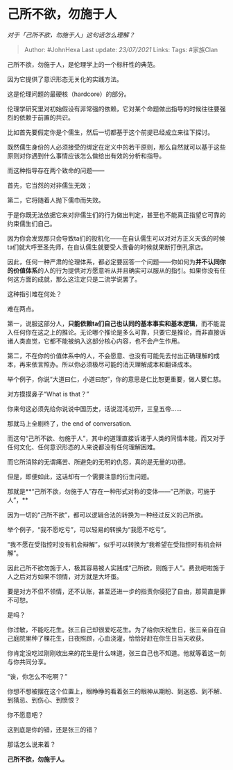 # 己所不欲，勿施于人
*对于「己所不欲，勿施于人」这句话怎么理解？*

> Author: #JohnHexa
Last update: *23/07/2021* 
Links:
Tags:  #家族Clan



己所不欲，勿施于人，是伦理学上的一个标杆性的典范。

因为它提供了意识形态无关化的实践方法。

这是伦理问题的最硬核（hardcore）的部分。

伦理学研究里对初始假设有非常强的依赖，它对某个命题做出指导的时候往往要强烈的依赖于前置的共识。

比如首先要假定你是个儒生，然后一切都基于这个前提已经成立来往下探讨。

既然儒生身份的人必须接受的绑定在定义中的若干原则，那么自然就可以基于这些原则对你遇到什么事情应该怎么做给出有效的分析和指导。

而这种指导存在两个致命的问题——

首先，它当然的对非儒生无效；

第二，它将随着人抛下儒巾而失效。

于是你既无法依据它来对非儒生们的行为做出判定，甚至也不能真正指望它可靠的约束儒生们自己。

因为你会发现那只会导致ta们的投机化——在自认儒生可以对对方正义天诛的时候ta们就大呼至圣先师，在自认儒生就要受人责备的时候就果断打倒孔家店。

因此，任何一种严肃的伦理体系，都必定要回答一个问题——你如何为**并不认同你的价值体系**的人的行为提供对方愿意听从并且确实可以服从的指引。如果你没有任何这方面的成就，那么这注定只是二流学说罢了。

  


这种指引难在何处？

难在两点。

第一，说服这部分人，**只能依赖ta们自己也认同的基本事实和基本逻辑**，而不能混入任何你在这之上的推论。无论哪个推论是多么可靠，只要它是推论，而非直接诉诸人类直觉，它都不能被纳入这部分核心内容，也不会产生作用。

第二，不在你的价值体系中的人，不会愿意、也没有可能先去付出正确理解的成本，再来依言照办。所以你必须极尽可能的消灭理解成本和翻译成本。

举个例子，你说“大道曰仁，小道曰恕”，你的意思是仁比恕更重要，做人要仁慈。

对方摸摸鼻子“What is that？”

你来句这必须先给你说说中国历史，话说混沌初开，三皇五帝……

那就马上全剧终了，the end of conversation.

而这句“己所不欲、勿施于人”，其中的道理直接诉诸于人类的同情本能，而又对于任何文化、任何意识形态的人来说都没有任何理解困难。

而它所消除的无谓痛苦、所避免的无明的仇怨，真的是无量的功德。

但是，即便如此，这话却有一个需要注意的衍生问题。

那就是**“己所不欲，勿施于人”存在一种形式对称的变体——“己所欲，可施于人”，**

因为一切的“己所不欲”，都可以逻辑合法的转换为一种经过反义的己所欲。

举个例子，“我不愿吃亏”，可以轻易的转换为“我愿不吃亏”。

“我不愿在受指控时没有机会辩解”，似乎可以转换为“我希望在受指控时有机会辩解”。

因此己所不欲勿施于人，极其容易被人实践成“己所欲，则施于人”。费劲吧啦施于人之后对方如果不领情，对方就是大坏蛋。

要是对方不但不领情，还不认账，甚至还进一步的指责你侵犯了自由，那简直是罪不可恕。

是吗？

你过敏，不能吃花生。张三自己却很爱吃花生。为了给你庆祝生日，张三亲自在自己庭院里种了棵花生，日夜照顾，心血浇灌，恰恰好赶在你生日当天收获。

你肯定没吃过刚刚收出来的花生是什么味道，张三自己也不知道。他就等着这一刻与你共同分享。

“诶，你怎么不吃啊？”

你想不想被摆在这个位置上，眼睁睁的看着张三的眼神从期盼、到迷惑、到不解、到猜忌、到伤心、到愤恨？

你不愿意吧？

这到底是你的错，还是张三的错？

  


那话怎么说来着？

**己所不欲，勿施于人。**



